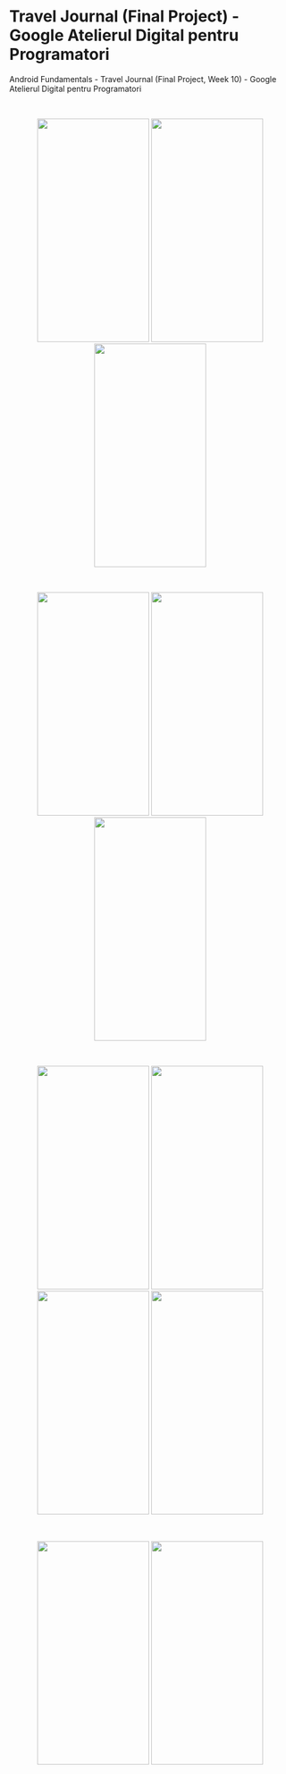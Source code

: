 # Travel Journal (Final Project) - Google Atelierul Digital pentru Programatori

Android Fundamentals - Travel Journal (Final Project, Week 10) - Google Atelierul Digital pentru Programatori

<br />
<p align="center">
    <img src="https://i.imgur.com/JLi23iI.jpg" width="200" height="400"/>
    <img src="https://i.imgur.com/S3VXL5o.jpg" width="200" height="400"/>
    <img src="https://i.imgur.com/tF6NXJz.jpg" width="200" height="400"/>
</p>
<br />
<p align="center">
    <img src="https://i.imgur.com/aTrl8hi.jpg" width="200" height="400"/>
    <img src="https://i.imgur.com/2JRopV3.jpg" width="200" height="400"/>
    <img src="https://i.imgur.com/rCjU6RN.jpg" width="200" height="400"/>
</p>
<br />
<p align="center">
    <img src="https://i.imgur.com/v8i6pX8.jpg" width="200" height="400"/>
    <img src="https://i.imgur.com/XJ498HA.jpg" width="200" height="400"/>
    <img src="https://i.imgur.com/OkmocSG.jpg" width="200" height="400"/>
    <img src="https://i.imgur.com/xyRuqqZ.jpg" width="200" height="400"/>
</p>
<br />
<p align="center">
    <img src="https://i.imgur.com/P1SGQxr.jpg" width="200" height="400"/>
    <img src="https://i.imgur.com/YyEZtjg.jpg" width="200" height="400"/>
</p>
